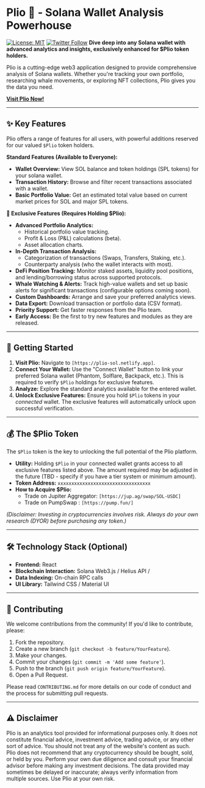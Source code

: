 # Plio 🔎 - Solana Wallet Analysis Powerhouse

[![License: MIT](https://img.shields.io/badge/License-MIT-yellow.svg)](https://opensource.org/licenses/MIT) [![Twitter Follow](https://img.shields.io/twitter/follow/YourTwitterHandle?style=social)](https://twitter.com/PlioSol)  **Dive deep into any Solana wallet with advanced analytics and insights, exclusively enhanced for $Plio token holders.**

Plio is a cutting-edge web3 application designed to provide comprehensive analysis of Solana wallets. Whether you're tracking your own portfolio, researching whale movements, or exploring NFT collections, Plio gives you the data you need.

**[Visit Plio Now!]([https://plio-sol.netlify.app])**

---

## ✨ Key Features

Plio offers a range of features for all users, with powerful additions reserved for our valued `$Plio` token holders.

**Standard Features (Available to Everyone):**

* **Wallet Overview:** View SOL balance and token holdings (SPL tokens) for your solana wallet.
* **Transaction History:** Browse and filter recent transactions associated with a wallet.
* **Basic Portfolio Value:** Get an estimated total value based on current market prices for SOL and major SPL tokens.

**💎 Exclusive Features (Requires Holding $Plio):**

* **Advanced Portfolio Analytics:**
    * Historical portfolio value tracking.
    * Profit & Loss (P&L) calculations (beta).
    * Asset allocation charts.
* **In-Depth Transaction Analysis:**
    * Categorization of transactions (Swaps, Transfers, Staking, etc.).
    * Counterparty analysis (who the wallet interacts with most).
* **DeFi Position Tracking:** Monitor staked assets, liquidity pool positions, and lending/borrowing status across supported protocols.
* **Whale Watching & Alerts:** Track high-value wallets and set up basic alerts for significant transactions (configurable options coming soon).
* **Custom Dashboards:** Arrange and save your preferred analytics views.
* **Data Export:** Download transaction or portfolio data (CSV format).
* **Priority Support:** Get faster responses from the Plio team.
* **Early Access:** Be the first to try new features and modules as they are released.

---

## 🚀 Getting Started

1.  **Visit Plio:** Navigate to `[https://plio-sol.netlify.app]`.
2.  **Connect Your Wallet:** Use the "Connect Wallet" button to link your preferred Solana wallet (Phantom, Solflare, Backpack, etc.). This is required to verify `$Plio` holdings for exclusive features.
4.  **Analyze:** Explore the standard analytics available for the entered wallet.
5.  **Unlock Exclusive Features:** Ensure you hold `$Plio` tokens in your *connected* wallet. The exclusive features will automatically unlock upon successful verification.

---

## 💰 The $Plio Token

The `$Plio` token is the key to unlocking the full potential of the Plio platform.

* **Utility:** Holding `$Plio` in your connected wallet grants access to all exclusive features listed above. The amount required may be adjusted in the future (TBD - specify if you have a tier system or minimum amount).
* **Token Address:** `xxxxxxxxxxxxxxxxxxxxxxxxxxxxxxxxxx`
* **How to Acquire $Plio:**
    * Trade on Jupiter Aggregator: `[https://jup.ag/swap/SOL-USDC]`
    * Trade on PumpSwap : `[https://pump.fun/]`

*(Disclaimer: Investing in cryptocurrencies involves risk. Always do your own research (DYOR) before purchasing any token.)*

---

## 🛠 Technology Stack (Optional)

* **Frontend:** React
* **Blockchain Interaction:** Solana Web3.js / Helius API / 
* **Data Indexing:** On-chain RPC calls 
* **UI Library:** Tailwind CSS / Material UI 

---

## 🤝 Contributing

We welcome contributions from the community! If you'd like to contribute, please:

1.  Fork the repository.
2.  Create a new branch (`git checkout -b feature/YourFeature`).
3.  Make your changes.
4.  Commit your changes (`git commit -m 'Add some feature'`).
5.  Push to the branch (`git push origin feature/YourFeature`).
6.  Open a Pull Request.

Please read `CONTRIBUTING.md` for more details on our code of conduct and the process for submitting pull requests.

---

## ⚠️ Disclaimer

Plio is an analytics tool provided for informational purposes only. It does not constitute financial advice, investment advice, trading advice, or any other sort of advice. You should not treat any of the website's content as such. Plio does not recommend that any cryptocurrency should be bought, sold, or held by you. Perform your own due diligence and consult your financial advisor before making any investment decisions. The data provided may sometimes be delayed or inaccurate; always verify information from multiple sources. Use Plio at your own risk.
